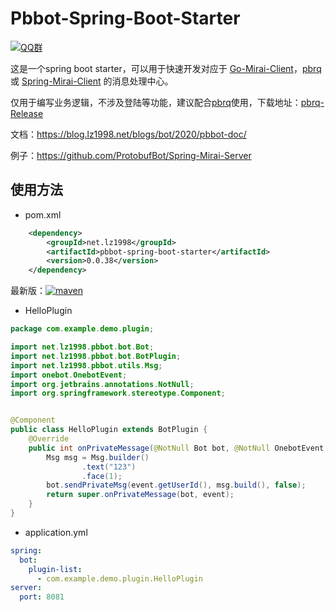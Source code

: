 # Pbbot-Spring-Boot-Starter

[![QQ群](https://img.shields.io/static/v1?label=QQ%E7%BE%A4&message=335783090&color=blue)](https://jq.qq.com/?_wv=1027&k=B7Of3GMZ)

这是一个spring boot starter，可以用于快速开发对应于 [Go-Mirai-Client](https://github.com/protobufbot/go-Mirai-Client)，[pbrq](https://github.com/ProtobufBot/pbrq) 或 [Spring-Mirai-Client](https://github.com/ProtobufBot/Spring-Mirai-Client) 的消息处理中心。

仅用于编写业务逻辑，不涉及登陆等功能，建议配合[pbrq](https://github.com/ProtobufBot/pbrq)使用，下载地址：[pbrq-Release](https://github.com/ProtobufBot/pbrq/releases)

文档：https://blog.lz1998.net/blogs/bot/2020/pbbot-doc/

例子：https://github.com/ProtobufBot/Spring-Mirai-Server

## 使用方法
- pom.xml
```xml
    <dependency>
        <groupId>net.lz1998</groupId>
        <artifactId>pbbot-spring-boot-starter</artifactId>
        <version>0.0.38</version>
    </dependency>
```
最新版：[![maven](https://img.shields.io/maven-central/v/net.lz1998/pbbot-spring-boot-starter)](https://search.maven.org/artifact/net.lz1998/pbbot-spring-boot-starter)

- HelloPlugin
```java
package com.example.demo.plugin;

import net.lz1998.pbbot.bot.Bot;
import net.lz1998.pbbot.bot.BotPlugin;
import net.lz1998.pbbot.utils.Msg;
import onebot.OnebotEvent;
import org.jetbrains.annotations.NotNull;
import org.springframework.stereotype.Component;


@Component
public class HelloPlugin extends BotPlugin {
    @Override
    public int onPrivateMessage(@NotNull Bot bot, @NotNull OnebotEvent.PrivateMessageEvent event) {
        Msg msg = Msg.builder()
                .text("123")
                .face(1);
        bot.sendPrivateMsg(event.getUserId(), msg.build(), false);
        return super.onPrivateMessage(bot, event);
    }
}
```

- application.yml
```yaml
spring:
  bot:
    plugin-list: 
      - com.example.demo.plugin.HelloPlugin
server:
  port: 8081
```
